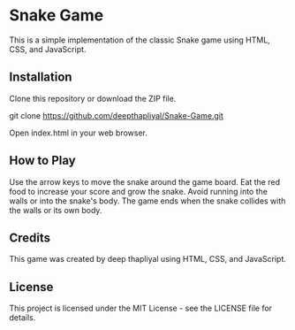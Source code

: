 # Snake Game

This is a simple implementation of the classic Snake game using HTML, CSS, and JavaScript.

## Installation

Clone this repository or download the ZIP file.

git clone https://github.com/deepthapliyal/Snake-Game.git

Open index.html in your web browser.

## How to Play

Use the arrow keys to move the snake around the game board.
Eat the red food to increase your score and grow the snake.
Avoid running into the walls or into the snake's body.
The game ends when the snake collides with the walls or its own body.

## Credits
This game was created by deep thapliyal using HTML, CSS, and JavaScript.

## License
This project is licensed under the MIT License - see the LICENSE file for details.




